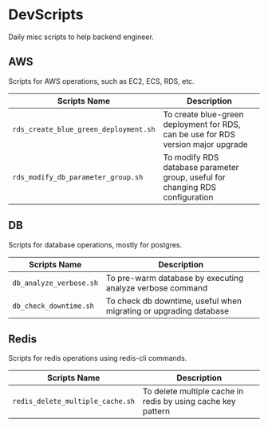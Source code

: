 # DevScripts

Daily misc scripts to help backend engineer.

## AWS

Scripts for AWS operations, such as EC2, ECS, RDS, etc.

| Scripts Name                          | Description                                                                       |
|---------------------------------------|-----------------------------------------------------------------------------------|
| `rds_create_blue_green_deployment.sh` | To create blue-green deployment for RDS, can be use for RDS version major upgrade |
| `rds_modify_db_parameter_group.sh`    | To modify RDS database parameter group, useful for changing RDS configuration     |

## DB

Scripts for database operations, mostly for postgres.

| Scripts Name            | Description                                                       |
|-------------------------|-------------------------------------------------------------------|
| `db_analyze_verbose.sh` | To pre-warm database by executing analyze verbose command         |
| `db_check_downtime.sh`  | To check db downtime, useful when migrating or upgrading database |

## Redis

Scripts for redis operations using redis-cli commands.

| Scripts Name                     | Description                                                  |
|----------------------------------|--------------------------------------------------------------|
| `redis_delete_multiple_cache.sh` | To delete multiple cache in redis by using cache key pattern |
